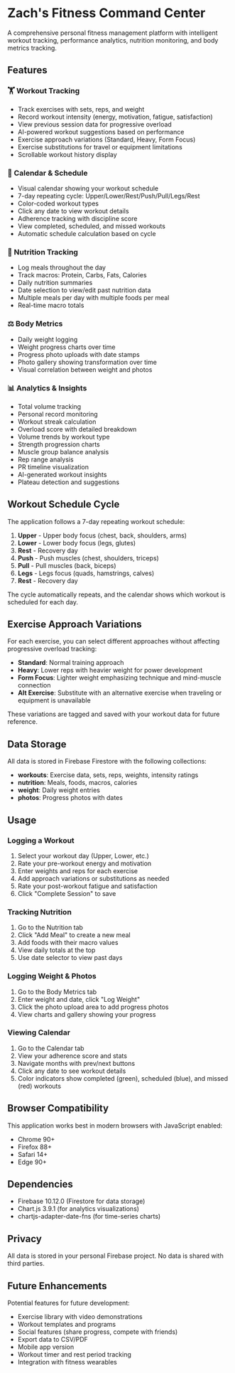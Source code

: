 # Zach's Fitness Command Center

A comprehensive personal fitness management platform with intelligent workout tracking, performance analytics, nutrition monitoring, and body metrics tracking.

## Features

### 🏋️ Workout Tracking
- Track exercises with sets, reps, and weight
- Record workout intensity (energy, motivation, fatigue, satisfaction)
- View previous session data for progressive overload
- AI-powered workout suggestions based on performance
- Exercise approach variations (Standard, Heavy, Form Focus)
- Exercise substitutions for travel or equipment limitations
- Scrollable workout history display

### 📅 Calendar & Schedule
- Visual calendar showing your workout schedule
- 7-day repeating cycle: Upper/Lower/Rest/Push/Pull/Legs/Rest
- Color-coded workout types
- Click any date to view workout details
- Adherence tracking with discipline score
- View completed, scheduled, and missed workouts
- Automatic schedule calculation based on cycle

### 🍎 Nutrition Tracking
- Log meals throughout the day
- Track macros: Protein, Carbs, Fats, Calories
- Daily nutrition summaries
- Date selection to view/edit past nutrition data
- Multiple meals per day with multiple foods per meal
- Real-time macro totals

### ⚖️ Body Metrics
- Daily weight logging
- Weight progress charts over time
- Progress photo uploads with date stamps
- Photo gallery showing transformation over time
- Visual correlation between weight and photos

### 📊 Analytics & Insights
- Total volume tracking
- Personal record monitoring
- Workout streak calculation
- Overload score with detailed breakdown
- Volume trends by workout type
- Strength progression charts
- Muscle group balance analysis
- Rep range analysis
- PR timeline visualization
- AI-generated workout insights
- Plateau detection and suggestions

## Workout Schedule Cycle

The application follows a 7-day repeating workout schedule:

1. **Upper** - Upper body focus (chest, back, shoulders, arms)
2. **Lower** - Lower body focus (legs, glutes)
3. **Rest** - Recovery day
4. **Push** - Push muscles (chest, shoulders, triceps)
5. **Pull** - Pull muscles (back, biceps)
6. **Legs** - Legs focus (quads, hamstrings, calves)
7. **Rest** - Recovery day

The cycle automatically repeats, and the calendar shows which workout is scheduled for each day.

## Exercise Approach Variations

For each exercise, you can select different approaches without affecting progressive overload tracking:

- **Standard**: Normal training approach
- **Heavy**: Lower reps with heavier weight for power development
- **Form Focus**: Lighter weight emphasizing technique and mind-muscle connection
- **Alt Exercise**: Substitute with an alternative exercise when traveling or equipment is unavailable

These variations are tagged and saved with your workout data for future reference.

## Data Storage

All data is stored in Firebase Firestore with the following collections:

- **workouts**: Exercise data, sets, reps, weights, intensity ratings
- **nutrition**: Meals, foods, macros, calories
- **weight**: Daily weight entries
- **photos**: Progress photos with dates

## Usage

### Logging a Workout
1. Select your workout day (Upper, Lower, etc.)
2. Rate your pre-workout energy and motivation
3. Enter weights and reps for each exercise
4. Add approach variations or substitutions as needed
5. Rate your post-workout fatigue and satisfaction
6. Click "Complete Session" to save

### Tracking Nutrition
1. Go to the Nutrition tab
2. Click "Add Meal" to create a new meal
3. Add foods with their macro values
4. View daily totals at the top
5. Use date selector to view past days

### Logging Weight & Photos
1. Go to the Body Metrics tab
2. Enter weight and date, click "Log Weight"
3. Click the photo upload area to add progress photos
4. View charts and gallery showing your progress

### Viewing Calendar
1. Go to the Calendar tab
2. View your adherence score and stats
3. Navigate months with prev/next buttons
4. Click any date to see workout details
5. Color indicators show completed (green), scheduled (blue), and missed (red) workouts

## Browser Compatibility

This application works best in modern browsers with JavaScript enabled:
- Chrome 90+
- Firefox 88+
- Safari 14+
- Edge 90+

## Dependencies

- Firebase 10.12.0 (Firestore for data storage)
- Chart.js 3.9.1 (for analytics visualizations)
- chartjs-adapter-date-fns (for time-series charts)

## Privacy

All data is stored in your personal Firebase project. No data is shared with third parties.

## Future Enhancements

Potential features for future development:
- Exercise library with video demonstrations
- Workout templates and programs
- Social features (share progress, compete with friends)
- Export data to CSV/PDF
- Mobile app version
- Workout timer and rest period tracking
- Integration with fitness wearables
